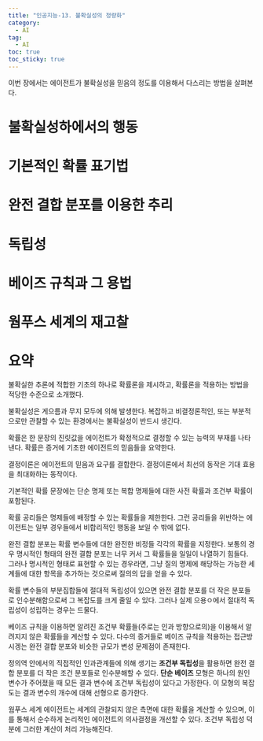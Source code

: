 ```yaml
---
title: "인공지능-13. 불확실성의 정량화"
category:
  - AI
tag:
  - AI
toc: true
toc_sticky: true
---
```


이번 장에서는 에이전트가 불확실성을 믿음의 정도를 이용해서 다스리는 방법을 살펴본다.

# 불확실성하에서의 행동



# 기본적인 확률 표기법



# 완전 결합 분포를 이용한 추리



# 독립성



# 베이즈 규칙과 그 용법



# 웜푸스 세계의 재고찰







# 요약

불확실한 추론에 적합한 기초의 하나로 확률론을 제시하고, 확률론을 적용하는 방법을 적당한 수준으로 소개했다.

불확실성은 게으름과 무지 모두에 의해 발생한다. 복잡하고 비결정론적인, 또는 부분적으로만 관찰할 수 있는 환경에서는 불확실성이 반드시 생긴다.

확률은 한 문장의 진릿값을 에이전트가 확정적으로 결정할 수 있는 능력의 부재를 나타낸다. 확률은 증거에 기초한 에이전트의 믿음들을 요약한다.

결정이론은 에이전트의 믿음과 요구를 결합한다. 결정이론에서 최선의 동작은 기대 효용을 최대화하는 동작이다.

기본적인 확률 문장에는 단순 명제 또는 복합 명제들에 대한 사전 확률과 조건부 확률이 포함된다.

확률 공리들은 명제들에 배정할 수 있는 확률들을 제한한다. 그런 공리들을 위반하는 에이전트는 일부 경우들에서 비합리적인 행동을 보일 수 밖에 없다.

완전 결합 분포는 확률 변수들에 대한 완전한 비정들 각각의 확률을 지정한다. 보통의 경우 명시적인 형태의 완전 결합 분포는 너무 커서 그 확률들을 일일이 나열하기 힘들다. 그러나 명시적인 형태로 표현할 수 있는 경우라면, 그냥 질의 명제에 해당하는 가능한 세계들에 대한 항목을 추가하는 것으로써 질의의 답을 얻을 수 있다.

확률 변수들의 부분집합들에 절대적 독립성이 있으면 완전 결합 분포를 더 작은 분포들로 인수분해함으로써 그 복잡도를 크게 줄일 수 있다. 그러나 실제 으용ㅇ에서 절대적 독립성이 성립하는 경우는 드물다.

베이즈 규칙을 이용하면 알려진 조건부 확률들(주로는 인과 방향으로의)을 이용해서 알려지지 않은 확률들을 계산할 수 있다. 다수의 증거들로 베이즈 규칙을 적용하는 접근방시겡는 완전 결합 분포와 비슷한 규모가 변성 문제점이 존재한다.

정의역 안에서의 직접적인 인과관계들에 의해 생기는 **조건부 독립성**을 활용하면 완전 결합 분포를 더 작은 조건 분포들로 인수분해할 수 있다. **단순 베이즈** 모형은 하나의 원인 변수가 주어졌을 때 모든 결과 변수에 조건부 독립성이 있다고 가정한다. 이 모형의 복잡도는 결과 변수의 개수에 대해 선형으로 증가한다.

웜푸스 세계 에이전트는 세계의 관찰되지 않은 측면에 대한 확률을 계산할 수 있으며, 이를 통해서 순수하게 논리적인 에이전트의 의사결정을 개선할 수 있다. 조건부 독립성 덕분에 그러한 계산이 처리 가능해진다.






